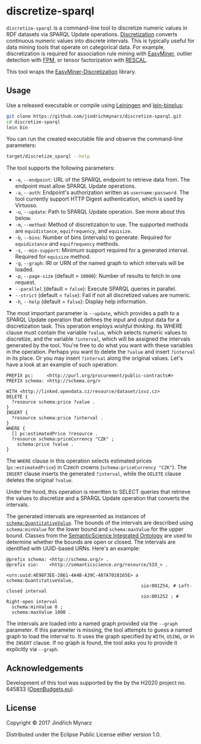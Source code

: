 # discretize-sparql

`discretize-sparql` is a command-line tool to discretize numeric values in RDF datasets via SPARQL Update operations. [Discretization](https://en.wikipedia.org/wiki/Discretization) converts continuous numeric values into discrete intervals. This is typically useful for data mining tools that operate on categorical data. For example, discretization is required for association rule mining with [EasyMiner](http://www.easyminer.eu), outlier detection with [FPM](https://github.com/jaroslav-kuchar/fpmoutliers), or tensor factorization with [RESCAL](https://github.com/mnick/rescal.py).

This tool wraps the [EasyMiner-Discretization](https://github.com/KIZI/EasyMiner-Discretization) library.

## Usage

Use a released executable or compile using [Leiningen](http://leiningen.org) and [lein-binplus](https://github.com/BrunoBonacci/lein-binplus):

```sh
git clone https://github.com/jindrichmynarz/discretize-sparql.git
cd discretize-sparql
lein bin
```

You can run the created executable file and observe the command-line parameters:

```sh
target/discretize_sparql --help
```

The tool supports the following parameters:

* `-e`, `--endpoint`: URL of the SPARQL endpoint to retrieve data from. The endpoint must allow SPARQL Update operations.
* `-a`, `--auth`: Endpoint's authorization written as `username:password`. The tool currently support HTTP Digest authentication, which is used by Virtuoso.
* `-u`, `--update`: Path to SPARQL Update operation. See more about this below.
* `-m`, `--method`: Method of discretization to use. The supported methods are `equidistance`, `equifrequency`, and `equisize`.
* `-b`, `--bins`: Number of bins (intervals) to generate. Required for `equidistance` and `equifrequency` methods.
* `-s`, `--min-support`: Minimum support required for a generated interval. Required for `equisize` method.
* `-g`, `--graph`: IRI or URN of the named graph to which intervals will be loaded.
* `-p`, `--page-size` (default = `10000`): Number of results to fetch in one request.
* `--parallel` (default = `false`): Execute SPARQL queries in parallel.
* `--strict` (default = `false`): Fail if not all discretized values are numeric.
* `-h`, `--help` (default = `false`): Display help information.

The most important parameter is `--update`, which provides a path to a SPARQL Update operation that defines the input and output data for a discretization task. This operation employs *wishful thinking*. Its WHERE clause must contain the variable `?value`, which selects numeric values to discretize, and the variable `?interval`, which will be assigned the intervals generated by the tool. You're free to do what you want with these variables in the operation. Perhaps you want to delete the `?value` and insert `?interval` in its place. Or you may insert `?interval` along the original values. Let's have a look at an example of such operation:

```sparql
PREFIX pc:     <http://purl.org/procurement/public-contracts#>
PREFIX schema: <http://schema.org/>

WITH <http://linked.opendata.cz/resource/dataset/isvz.cz>
DELETE {
  ?resource schema:price ?value .
}
INSERT {
  ?resource schema:price ?interval .
}
WHERE {
  [] pc:estimatedPrice ?resource .
  ?resource schema:priceCurrency "CZK" ;
    schema:price ?value .
}
```

The `WHERE` clause in this operation selects estimated prices (`pc:estimatedPrice`) in Czech crowns (`schema:priceCurrency "CZK"`). The `INSERT` clause inserts the generated `?interval`, while the `DELETE` clause deletes the original `?value`.

Under the hood, this operation is rewritten to SELECT queries that retrieve the values to discretize and a SPARQL Update operation that converts the intervals.

The generated intervals are represented as instances of [`schema:QuantitativeValue`](http://schema.org/QuantitativeValue). The bounds of the intervals are described using `schema:minValue` for the lower bound and `schema:maxValue` for the upper bound. Classes from the [SemanticScience Integrated Ontology](http://semanticscience.org) are used to determine whether the bounds are open or closed. The intervals are identified with UUID-based URNs. Here's an example:

```ttl
@prefix schema: <http://schema.org/> .
@prefix sio:    <http://semanticscience.org/resource/SIO_> .

<urn:uuid:4E98F3EE-2861-4A4B-A39C-487A7018165E> a schema:QuantitativeValue,
                                                  sio:001254, # Left-closed interval
                                                  sio:001252 ; # Right-open interval
  schema:minValue 0 ;
  schema:maxValue 1000 .
```

The intervals are loaded into a named graph provided via the `--graph` parameter. If this parameter is missing, the tool attempts to guess a named graph to load the interval to. It uses the graph specified by `WITH`, `USING`, or in the `INSERT` clause. If no graph is found, the tool asks you to provide it explicitly via `--graph`.

## Acknowledgements

Development of this tool was supported by the by the H2020 project no. 645833 ([OpenBudgets.eu](http://openbudgets.eu)).

## License

Copyright © 2017 Jindřich Mynarz

Distributed under the Eclipse Public License either version 1.0.
